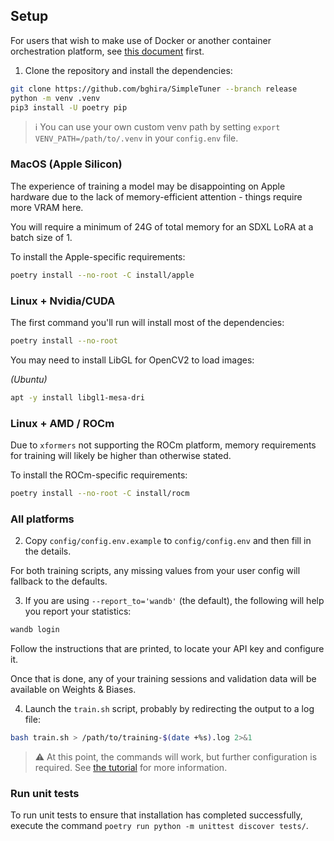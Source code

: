 ## Setup

For users that wish to make use of Docker or another container orchestration platform, see [this document](/documentation/DOCKER.md) first.

1. Clone the repository and install the dependencies:

```bash
git clone https://github.com/bghira/SimpleTuner --branch release
python -m venv .venv
pip3 install -U poetry pip
```

> ℹ️ You can use your own custom venv path by setting `export VENV_PATH=/path/to/.venv` in your `config.env` file.

### MacOS (Apple Silicon)

The experience of training a model may be disappointing on Apple hardware due to the lack of memory-efficient attention - things require more VRAM here.

You will require a minimum of 24G of total memory for an SDXL LoRA at a batch size of 1.

To install the Apple-specific requirements:

```bash
poetry install --no-root -C install/apple
```

### Linux + Nvidia/CUDA

The first command you'll run will install most of the dependencies:

```bash
poetry install --no-root
```

You may need to install LibGL for OpenCV2 to load images:

_(Ubuntu)_
```bash
apt -y install libgl1-mesa-dri
```


### Linux + AMD / ROCm

Due to `xformers` not supporting the ROCm platform, memory requirements for training will likely be higher than otherwise stated.

To install the ROCm-specific requirements:

```bash
poetry install --no-root -C install/rocm
```

### All platforms

2. Copy `config/config.env.example` to `config/config.env` and then fill in the details.

For both training scripts, any missing values from your user config will fallback to the defaults.

3. If you are using `--report_to='wandb'` (the default), the following will help you report your statistics:

```bash
wandb login
```

Follow the instructions that are printed, to locate your API key and configure it.

Once that is done, any of your training sessions and validation data will be available on Weights & Biases.

4. Launch the `train.sh` script, probably by redirecting the output to a log file:

```bash
bash train.sh > /path/to/training-$(date +%s).log 2>&1
```

> ⚠️ At this point, the commands will work, but further configuration is required. See [the tutorial](/TUTORIAL.md) for more information.

### Run unit tests

To run unit tests to ensure that installation has completed successfully, execute the command `poetry run python -m unittest discover tests/`.
